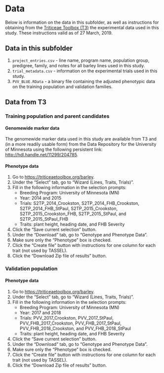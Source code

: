 
<!-- README.md is generated from README.Rmd. Please edit that file -->

# Data

Below is information on the data in this subfolder, as well as
instructions for obtaining from the [Triticeae Toolbox
(T3)](https://triticeaetoolbox.org/barley) the experimental data used in
this study. These instructions valid as of 27 March, 2019.

## Data in this subfolder

1.  `project_entries.csv` - line name, program name, population group,
    predigree, family, and notes for all barley lines used in this
    study.
2.  `trial_metadata.csv` - information on the experimental trials used
    in this study.
3.  `PVV_BLUE.RData` - a binary file containing the adjusted phenotypic
    data on the training population and validation families.

## Data from T3

### Training population and parent candidates

#### Genomewide marker data

The genomewide marker data used in this study are available from T3 and
(in a more readily usable form) from the Data Repository for the
University of Minnesota using the following persistent link:
<http://hdl.handle.net/11299/204785>.

#### Phenotype data

1.  Go to <https://triticeaetoolbox.org/barley>.
2.  Under the “Select” tab, go to “Wizard (Lines, Traits, Trials)”.
3.  Fill in the following information in the selection prompts:
      - Breeding Program: University of Minnesota (MN)
      - Year: 2014 and 2015
      - Trials: S2TP\_2014\_Crookston, S2TP\_2014\_FHB\_Crookston,
        S2TP\_2014\_FHB\_StPaul, S2TP\_2015\_Crookston,
        S2TP\_2015\_Crookston\_FHB, S2TP\_2015\_StPaul, and
        S2TP\_2015\_StPaul\_FHB
      - Traits: plant height, heading date, and FHB Severity
4.  Click the “Save current selection” button.
5.  Under the “Download” tab, go to “Genotype and Phenotype Data”.
6.  Make sure only the “Phenotype” box is checked.
7.  Click the “Create file” button with instructions for one column for
    each trait (not used by TASSEL).
8.  Click the “Download Zip file of results” button.

### Validation population

#### Phenotype data

1.  Go to <https://triticeaetoolbox.org/barley>.
2.  Under the “Select” tab, go to “Wizard (Lines, Traits, Trials)”.
3.  Fill in the following information in the selection prompts:
      - Breeding Program: University of Minnesota (MN)
      - Year: 2017 and 2018
      - Trials: PVV\_2017\_Crookston, PVV\_2017\_StPaul,
        PVV\_FHB\_2017\_Crookston, PVV\_FHB\_2017\_StPaul,
        PVV\_FHB\_2018\_Crookston, and PVV\_FHB\_2018\_StPaul
      - Traits: plant height, heading date, and FHB Severity
4.  Click the “Save current selection” button.
5.  Under the “Download” tab, go to “Genotype and Phenotype Data”.
6.  Make sure only the “Phenotype” box is checked.
7.  Click the “Create file” button with instructions for one column for
    each trait (not used by TASSEL).
8.  Click the “Download Zip file of results” button.
